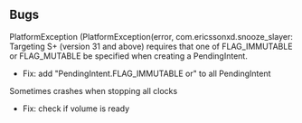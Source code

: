 ## Bugs
PlatformException (PlatformException(error, com.ericssonxd.snooze_slayer: Targeting S+ (version 31 and above) requires that one of FLAG_IMMUTABLE or FLAG_MUTABLE be specified when creating a PendingIntent.

- Fix: add "PendingIntent.FLAG_IMMUTABLE or" to all PendingIntent

Sometimes crashes when stopping all clocks
- Fix: check if volume is ready
